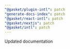 ```yaml
---
"@gasket/plugin-intl": patch
"generate-docs-index": patch
"@gasket/react-intl": patch
"@gasket/nextjs": patch
"@gasket/intl": patch
---
```


Updated documentation
